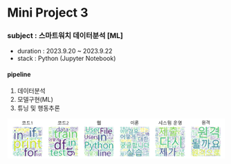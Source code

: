

# Mini Project 3

### subject : 스마트워치 데이터분석 [ML]

- duration : 2023.9.20 ~ 2023.9.22
- stack : Python (Jupyter Notebook)

#### pipeline
1. 데이터분석
2. 모델구현(ML)
3. 튜닝 및 행동추론

<img src='https://github.com/Choe-minsung/Project/blob/30697abd83ebf9ce68347d0470adde29653ed337/KT_AIVLE/MiniProject/P4/WC.png' width='700'/>

